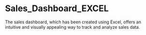 # Sales_Dashboard_EXCEL
The sales dashboard, which has been created using Excel, offers an intuitive and visually appealing way to track and analyze sales data. 
